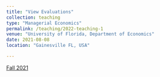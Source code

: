 ```yaml
---
title: "View Evaluations"
collection: teaching
type: "Managerial Economics"
permalink: /teaching/2022-teaching-1
venue: "University of Florida, Department of Economics"
date: 2021-08-08
location: "Gainesville FL, USA"

---
```


[Fall 2021](https://ufl.bluera.com/ufl/rv-eng.aspx?lang=eng&rid=44ed4da5-fb22-4d3b-afa0-036d23b5f885&regl=en-US&redi=1&SelectedIDforPrint=2ddea6f983eb2f028416419c29e6a70ea133ff6432bb3d07e7597180e888b0e780f235919de5024d4ae8545a6c92eb4a&ReportType=2&IsReportLandscape=False)
